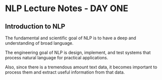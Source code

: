 # NLP Lecture Notes - DAY ONE

## Introduction to NLP

The fundamental and scientific goal of NLP is to have a deep and understanding of broad language. 

The engineering goal of NLP is design, implement, and test systems that process natural language for practical applications.

Also, since there is a tremendous amount text data, it becomes important to process them and extract useful information from that data.

